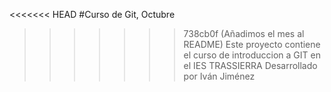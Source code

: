 <<<<<<< HEAD
#Curso de Git, Octubre
>>>>>>> 738cb0f (Añadimos el mes al README)
Este proyecto contiene el curso de introduccion a GIT en el IES TRASSIERRA
Desarrollado por Iván Jiménez
